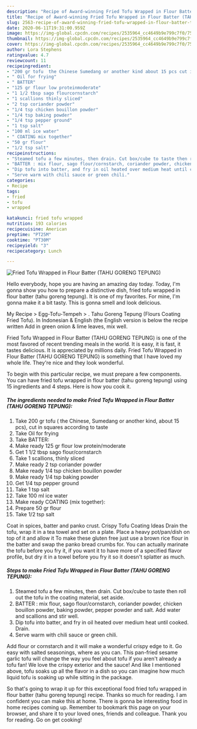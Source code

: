 ```yaml
---
description: "Recipe of Award-winning Fried Tofu Wrapped in Flour Batter (TAHU GORENG TEPUNG)"
title: "Recipe of Award-winning Fried Tofu Wrapped in Flour Batter (TAHU GORENG TEPUNG)"
slug: 2563-recipe-of-award-winning-fried-tofu-wrapped-in-flour-batter-tahu-goreng-tepung
date: 2020-06-11T19:31:00.959Z
image: https://img-global.cpcdn.com/recipes/2535964_cc4649b9e799c7f0/751x532cq70/fried-tofu-wrapped-in-flour-batter-tahu-goreng-tepung-recipe-main-photo.jpg
thumbnail: https://img-global.cpcdn.com/recipes/2535964_cc4649b9e799c7f0/751x532cq70/fried-tofu-wrapped-in-flour-batter-tahu-goreng-tepung-recipe-main-photo.jpg
cover: https://img-global.cpcdn.com/recipes/2535964_cc4649b9e799c7f0/751x532cq70/fried-tofu-wrapped-in-flour-batter-tahu-goreng-tepung-recipe-main-photo.jpg
author: Lora Stephens
ratingvalue: 4.7
reviewcount: 11
recipeingredient:
- "200 gr tofu  the Chinese Sumedang or another kind about 15 pcs cut in squares according to taste"
- " Oil for frying"
- " BATTER"
- "125 gr flour low proteinmoderate"
- "1 1/2 tbsp sago flourcornstarch"
- "1 scallions thinly sliced"
- "2 tsp coriander powder"
- "1/4 tsp chicken bouillon powder"
- "1/4 tsp baking powder"
- "1/4 tsp pepper ground"
- "1 tsp salt"
- "100 ml ice water"
- " COATING mix together"
- "50 gr flour"
- "1/2 tsp salt"
recipeinstructions:
- "Steamed tofu a few minutes, then drain. Cut box/cube to taste then roll out the tofu in the coating material, set aside."
- "BATTER : mix flour, sago flour/cornstarch, coriander powder, chicken bouillon powder, baking powder, pepper powder and salt. Add water and scallions and stir well."
- "Dip tofu into batter, and fry in oil heated over medium heat until cooked. Drain."
- "Serve warm with chili sauce or green chili."
categories:
- Recipe
tags:
- fried
- tofu
- wrapped

katakunci: fried tofu wrapped 
nutrition: 193 calories
recipecuisine: American
preptime: "PT25M"
cooktime: "PT30M"
recipeyield: "3"
recipecategory: Lunch

---
```



![Fried Tofu Wrapped in Flour Batter (TAHU GORENG TEPUNG)](https://img-global.cpcdn.com/recipes/2535964_cc4649b9e799c7f0/751x532cq70/fried-tofu-wrapped-in-flour-batter-tahu-goreng-tepung-recipe-main-photo.jpg)

Hello everybody, hope you are having an amazing day today. Today, I'm gonna show you how to prepare a distinctive dish, fried tofu wrapped in flour batter (tahu goreng tepung). It is one of my favorites. For mine, I'm gonna make it a bit tasty. This is gonna smell and look delicious.

My Recipe‎ &gt; ‎Egg-Tofu-Tempeh‎ &gt; ‎. Tahu Goreng Tepung (Flours Coating Fried Tofu). In Indonesian &amp; English (the English version is below the recipe written Add in green onion &amp; lime leaves, mix well.

Fried Tofu Wrapped in Flour Batter (TAHU GORENG TEPUNG) is one of the most favored of recent trending meals in the world. It is easy, it is fast, it tastes delicious. It is appreciated by millions daily. Fried Tofu Wrapped in Flour Batter (TAHU GORENG TEPUNG) is something that I have loved my whole life. They're nice and they look wonderful.


To begin with this particular recipe, we must prepare a few components. You can have fried tofu wrapped in flour batter (tahu goreng tepung) using 15 ingredients and 4 steps. Here is how you cook it.

<!--inarticleads1-->

##### The ingredients needed to make Fried Tofu Wrapped in Flour Batter (TAHU GORENG TEPUNG):

1. Take 200 gr tofu ( the Chinese, Sumedang or another kind, about 15 pcs), cut in squares according to taste
1. Take  Oil for frying
1. Take  BATTER:
1. Make ready 125 gr flour low protein/moderate
1. Get 1 1/2 tbsp sago flour/cornstarch
1. Take 1 scallions, thinly sliced
1. Make ready 2 tsp coriander powder
1. Make ready 1/4 tsp chicken bouillon powder
1. Make ready 1/4 tsp baking powder
1. Get 1/4 tsp pepper ground
1. Take 1 tsp salt
1. Take 100 ml ice water
1. Make ready  COATING (mix together):
1. Prepare 50 gr flour
1. Take 1/2 tsp salt


Coat in spices, batter and panko crust. Crispy Tofu Coating Ideas Drain the tofu, wrap it in a tea towel and set on a plate. Place a heavy pot/pan/dish on top of it and allow it To make these gluten free just use a brown rice flour in the batter and swap the panko bread crumbs for. You can actually marinate the tofu before you fry it, if you want it to have more of a specified flavor profile, but dry it in a towel before you fry it so it doesn&#39;t splatter as much. 

<!--inarticleads2-->

##### Steps to make Fried Tofu Wrapped in Flour Batter (TAHU GORENG TEPUNG):

1. Steamed tofu a few minutes, then drain. Cut box/cube to taste then roll out the tofu in the coating material, set aside.
1. BATTER : mix flour, sago flour/cornstarch, coriander powder, chicken bouillon powder, baking powder, pepper powder and salt. Add water and scallions and stir well.
1. Dip tofu into batter, and fry in oil heated over medium heat until cooked. Drain.
1. Serve warm with chili sauce or green chili.


Add flour or cornstarch and it will make a wonderful crispy edge to it. Go easy with salted seasonings, where as you can. This pan-fried sesame garlic tofu will change the way you feel about tofu if you aren&#39;t already a tofu fan! We love the crispy exterior and the sauce! And like I mentioned above, tofu soaks up all the flavor in a dish so you can imagine how much liquid tofu is soaking up while sitting in the package. 

So that's going to wrap it up for this exceptional food fried tofu wrapped in flour batter (tahu goreng tepung) recipe. Thanks so much for reading. I am confident you can make this at home. There is gonna be interesting food in home recipes coming up. Remember to bookmark this page on your browser, and share it to your loved ones, friends and colleague. Thank you for reading. Go on get cooking!
